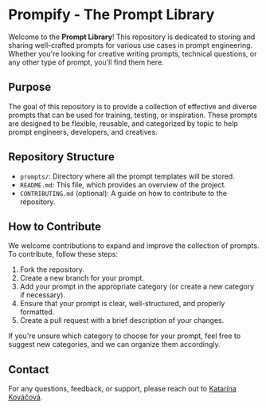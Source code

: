 # Prompify - The Prompt Library

Welcome to the **Prompt Library**! This repository is dedicated to storing and sharing well-crafted prompts for various use cases in prompt engineering. Whether you're looking for creative writing prompts, technical questions, or any other type of prompt, you'll find them here.

## Purpose

The goal of this repository is to provide a collection of effective and diverse prompts that can be used for training, testing, or inspiration. These prompts are designed to be flexible, reusable, and categorized by topic to help prompt engineers, developers, and creatives.

## Repository Structure

- `prompts/`: Directory where all the prompt templates will be stored.
- `README.md`: This file, which provides an overview of the project.
- `CONTRIBUTING.md` (optional): A guide on how to contribute to the repository.

## How to Contribute

We welcome contributions to expand and improve the collection of prompts. To contribute, follow these steps:

1. Fork the repository.
2. Create a new branch for your prompt.
3. Add your prompt in the appropriate category (or create a new category if necessary).
4. Ensure that your prompt is clear, well-structured, and properly formatted.
5. Create a pull request with a brief description of your changes.

If you're unsure which category to choose for your prompt, feel free to suggest new categories, and we can organize them accordingly.

## Contact
For any questions, feedback, or support, please reach out to [Katarína Kováčová](mailto:katarinakovacova100@gmail.com).

